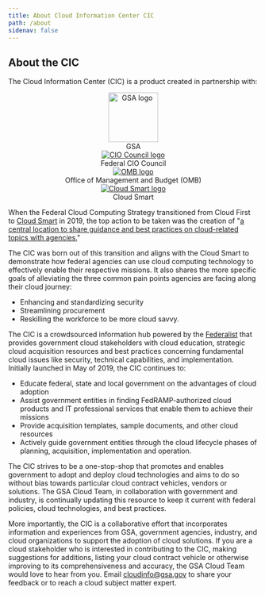 ```yaml
---
title: About Cloud Information Center CIC
path: /about
sidenav: false
---
```


## About the CIC

The Cloud Information Center (CIC) is a product created in partnership with:

<div class="grid-container">
  <div class="grid-row" style="text-align:center">
   <div class="tablet:grid-col"><a href="https://www.gsa.gov"><img src="../../images/logo-gsa.png" width="100" alt="GSA logo" /></a><br />GSA</div>
    <div class="tablet:grid-col"><a href="https://www.coi.gov"><img src="../../images/logo-cio-council.png" alt="CIO Council logo" /></a><br />Federal CIO Council</div>
    <div class="tablet:grid-col"> <a href="https://www.omb.gov"><img src="../../images/logo-omb.png" alt="OMB logo" /></a><br />Office of Management and Budget (OMB)</div>
    <div class="tablet:grid-col"><a href="https://cloud.cio.gov/"><img src="../../images/logo-cloud-smart.PNG" alt="Cloud Smart logo" /></a><br />Cloud Smart</div>
  </div>
</div>

When the Federal Cloud Computing Strategy transitioned from Cloud First to [Cloud Smart](https://cloud.cio.gov/) in 2019, the top action to be taken was the creation of "[a central location to share guidance and best practices on cloud-related topics with agencies.](https://cloud.cio.gov/strategy/actions/)" 

The CIC was born out of this transition and aligns with the Cloud Smart to demonstrate how federal agencies can use cloud computing technology to effectively enable their respective missions. It also shares the more specific goals of alleviating the three common pain points agencies are facing along their cloud journey:

- Enhancing and standardizing security
- Streamlining procurement
- Reskilling the workforce to be more cloud savvy.

The CIC is a crowdsourced information hub powered by the [Federalist](https://federalist.18f.gov/) that provides government cloud stakeholders with cloud education, strategic cloud acquisition resources and best practices concerning fundamental cloud issues like security, technical capabilities, and implementation. Initially launched in May of 2019, the CIC continues to:

- Educate federal, state and local government on the advantages of cloud adoption 
- Assist government entities in finding FedRAMP-authorized cloud products and IT professional services that enable them to achieve their missions
- Provide acquisition templates, sample documents, and other cloud resources
- Actively guide government entities through the cloud lifecycle phases of planning, acquisition, implementation and operation. 

The CIC strives to be a one-stop-shop that promotes and enables government to adopt and deploy cloud technologies and aims to do so without bias towards particular cloud contract vehicles, vendors or solutions. The GSA Cloud Team, in collaboration with government and industry, is continually updating this resource to keep it current with federal policies, cloud technologies, and best practices. 

More importantly, the CIC is a collaborative effort that incorporates information and experiences from GSA, government agencies, industry, and cloud organizations to support the adoption of cloud solutions. If you are a cloud stakeholder who is interested in contributing to the CIC, making suggestions for additions, listing your cloud contract vehicle or otherwise improving to its comprehensiveness and accuracy, the GSA Cloud Team would love to hear from you. Email [cloudinfo@gsa.gov](mailto:cloudinfo@gsa.gov) to share your feedback or to reach a cloud subject matter expert.
